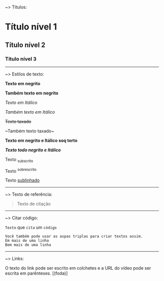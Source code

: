 ~> Títulos:

# Título nível 1
## Título nível 2
### Título nível 3

---------------------------------------------------

~> Estilos de texto:

**Texto em negrito**

__Também texto em negrito__

_Texto em Itálico_

*Também texto em Itálico*

~~Texto taxado~~

~Também texto taxado~

**__Texto em negrito e Itálico soq torto__**

***Texto todo negrito e Itálico***

Texto <sub>subscrito</sub>

Texto <sup>sobrescrito</sup>

Texto <ins>sublinhado</ins>

---------------------------------------------------

~> Texto de referência:

> Texto de citação

---------------------------------------------------

~> Citar código:

`Texto` que `cita` um `código`

```
Você também pode usar as aspas triplas para criar textos assim.
Em mais de uma linha
Bem mais de uma linha
```

---------------------------------------------------

~> Links:

O texto do link pode ser escrito em colchetes e a URL do vídeo pode ser escrita em parênteses.
[(foda)]
